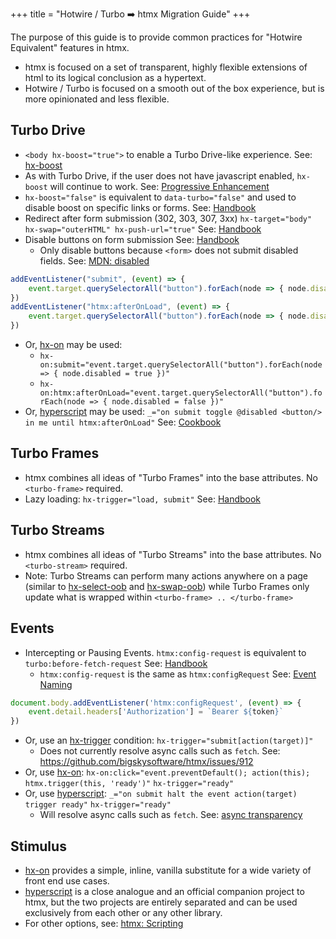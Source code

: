 +++
title = "Hotwire / Turbo ➡️ htmx Migration Guide"
+++

The purpose of this guide is to provide common practices for "Hotwire Equivalent" features in htmx.

* htmx is focused on a set of transparent, highly flexible extensions of html to its logical conclusion as a hypertext.
* Hotwire / Turbo is focused on a smooth out of the box experience, but is more opinionated and less flexible.

## Turbo Drive

* `<body hx-boost="true">` to enable a Turbo Drive-like experience. See: [hx-boost](@/attributes/hx-boost.md)
* As with Turbo Drive, if the user does not have javascript enabled, `hx-boost` will continue to work. See: [Progressive Enhancement](https://en.wikipedia.org/wiki/Progressive_enhancement)
* `hx-boost="false"` is equivalent to `data-turbo="false"` and used to disable boost on specific links or forms. See: [Handbook](https://turbo.hotwired.dev/handbook/drive#disabling-turbo-drive-on-specific-links-or-forms)
* Redirect after form submission (302, 303, 307, 3xx) `hx-target="body" hx-swap="outerHTML" hx-push-url="true"` See: [Handbook](https://turbo.hotwired.dev/handbook/drive#redirecting-after-a-form-submission)
* Disable buttons on form submission See: [Handbook](https://turbo.hotwired.dev/handbook/drive#form-submissions)
  * Only disable buttons because `<form>` does not submit disabled fields. See: [MDN: disabled](https://developer.mozilla.org/docs/Web/HTML/Attributes/disabled)
```javascript
addEventListener("submit", (event) => {
    event.target.querySelectorAll("button").forEach(node => { node.disabled = true })
})
addEventListener("htmx:afterOnLoad", (event) => {
    event.target.querySelectorAll("button").forEach(node => { node.disabled = false })
})
```
* Or, [hx-on](@/attributes/hx-on.md) may be used:
  * `hx-on:submit="event.target.querySelectorAll("button").forEach(node => { node.disabled = true })"`
  * `hx-on:htmx:afterOnLoad="event.target.querySelectorAll("button").forEach(node => { node.disabled = false })"`
* Or, [hyperscript](https://hyperscript.org) may be used: `_="on submit toggle @disabled <button/> in me until htmx:afterOnLoad"` See: [Cookbook](https://hyperscript.org/cookbook/)

## Turbo Frames

* htmx combines all ideas of "Turbo Frames" into the base attributes. No `<turbo-frame>` required.
* Lazy loading: `hx-trigger="load, submit"`  See: [Handbook](https://turbo.hotwired.dev/reference/frames#lazy-loaded-frame)

## Turbo Streams

* htmx combines all ideas of "Turbo Streams" into the base attributes. No `<turbo-stream>` required.
* Note: Turbo Streams can perform many actions anywhere on a page (similar to [hx-select-oob](@/attributes/hx-select-oob.md) and [hx-swap-oob](@/attributes/hx-swap-oob.md)) while Turbo Frames only update what is wrapped within `<turbo-frame> .. </turbo-frame>`

## Events

* Intercepting or Pausing Events. `htmx:config-request` is equivalent to `turbo:before-fetch-request` See: [Handbook](https://turbo.hotwired.dev/handbook/drive#pausing-requests)
  * `htmx:config-request` is the same as `htmx:configRequest` See: [Event Naming](@/docs.md#event_naming)

```javascript
document.body.addEventListener('htmx:configRequest', (event) => {
    event.detail.headers['Authorization'] = `Bearer ${token}`
})
```

* Or, use an [hx-trigger](@/attributes/hx-trigger.md) condition: `hx-trigger="submit[action(target)]"`
  * Does not currently resolve async calls such as `fetch`. See: https://github.com/bigskysoftware/htmx/issues/912
* Or, use [hx-on](@/attributes/hx-on.md): `hx-on:click="event.preventDefault(); action(this); htmx.trigger(this, 'ready')"` `hx-trigger="ready"`
* Or, use [hyperscript](https://hyperscript.org): `_="on submit halt the event action(target) trigger ready"` `hx-trigger="ready"`
  * Will resolve async calls such as `fetch`. See: [async transparency](https://hyperscript.org/docs/#async)

## Stimulus

* [hx-on](@/attributes/hx-on.md) provides a simple, inline, vanilla substitute for a wide variety of front end use cases.
* [hyperscript](https://hyperscript.org) is a close analogue and an official companion project to htmx, but the two projects are entirely separated and can be used exclusively from each other or any other library.
* For other options, see: [htmx: Scripting](/docs/#scripting)

